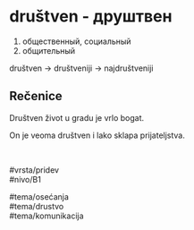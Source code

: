 # društven - друштвен

1. общественный, социальный
2. общительный

društven -> društveniji -> najdruštveniji

## Rečenice

Društven život u gradu je vrlo bogat.

On je veoma društven i lako sklapa prijateljstva.

<br>

#vrsta/pridev  
#nivo/B1  

#tema/osećanja  
#tema/drustvo  
#tema/komunikacija  
